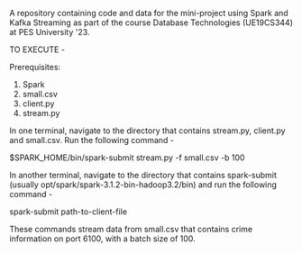A repository containing code and data for the mini-project using Spark and Kafka Streaming as part of the course Database Technologies (UE19CS344) at PES University '23. 

TO EXECUTE -

Prerequisites:
  1. Spark
  2. small.csv
  3. client.py
  4. stream.py

In one terminal, navigate to the directory that contains stream.py, client.py and small.csv. Run the following command -
  
  $SPARK_HOME/bin/spark-submit stream.py -f small.csv -b 100
  

In another terminal, navigate to the directory that contains spark-submit (usually opt/spark/spark-3.1.2-bin-hadoop3.2/bin) and run the following command -
  
  spark-submit path-to-client-file
  

These commands stream data from small.csv that contains crime information on port 6100, with a batch size of 100.
